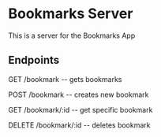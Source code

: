 # Bookmarks Server

This is a server for the Bookmarks App

## Endpoints

GET /bookmark -- gets bookmarks

POST /bookmark -- creates new bookmark

GET /bookmark/:id -- get specific bookmark

DELETE /bookmark/:id -- deletes bookmark
